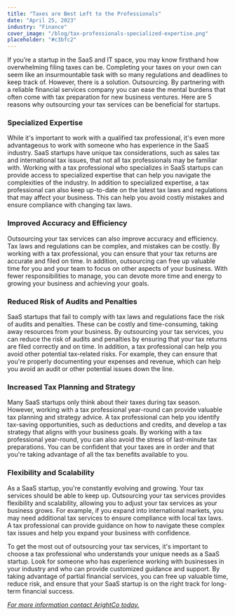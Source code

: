 ```yaml
---
title: "Taxes are Best Left to the Professionals"
date: "April 25, 2023"
industry: "Finance"
cover_image: "/blog/tax-professionals-specialized-expertise.png"
placeholder: "#c3bfc2"
---
```


If you’re a startup in the SaaS and IT space, you may know firsthand how overwhelming filing taxes can be. Completing your taxes on your own can seem like an insurmountable task with so many regulations and deadlines to keep track of. However, there is a solution. Outsourcing. By partnering with a reliable financial services company you can ease the mental burdens that often come with tax preparation for new business ventures. Here are 5 reasons why outsourcing your tax services can be beneficial for startups.

### Specialized Expertise

While it's important to work with a qualified tax professional, it's even more advantageous to work with someone who has experience in the SaaS industry. SaaS startups have unique tax considerations, such as sales tax and international tax issues, that not all tax professionals may be familiar with. Working with a tax professional who specializes in SaaS startups can provide access to specialized expertise that can help you navigate the complexities of the industry. In addition to specialized expertise, a tax professional can also keep up-to-date on the latest tax laws and regulations that may affect your business. This can help you avoid costly mistakes and ensure compliance with changing tax laws.

### Improved Accuracy and Efficiency

Outsourcing your tax services can also improve accuracy and efficiency. Tax laws and regulations can be complex, and mistakes can be costly. By working with a tax professional, you can ensure that your tax returns are accurate and filed on time. In addition, outsourcing can free up valuable time for you and your team to focus on other aspects of your business. With fewer responsibilities to manage, you can devote more time and energy to growing your business and achieving your goals.

### Reduced Risk of Audits and Penalties

SaaS startups that fail to comply with tax laws and regulations face the risk of audits and penalties. These can be costly and time-consuming, taking away resources from your business. By outsourcing your tax services, you can reduce the risk of audits and penalties by ensuring that your tax returns are filed correctly and on time. In addition, a tax professional can help you avoid other potential tax-related risks. For example, they can ensure that you're properly documenting your expenses and revenue, which can help you avoid an audit or other potential issues down the line.

### Increased Tax Planning and Strategy

Many SaaS startups only think about their taxes during tax season. However, working with a tax professional year-round can provide valuable tax planning and strategy advice. A tax professional can help you identify tax-saving opportunities, such as deductions and credits, and develop a tax strategy that aligns with your business goals. By working with a tax professional year-round, you can also avoid the stress of last-minute tax preparations. You can be confident that your taxes are in order and that you're taking advantage of all the tax benefits available to you.

### Flexibility and Scalability

As a SaaS startup, you're constantly evolving and growing. Your tax services should be able to keep up. Outsourcing your tax services provides flexibility and scalability, allowing you to adjust your tax services as your business grows. For example, if you expand into international markets, you may need additional tax services to ensure compliance with local tax laws. A tax professional can provide guidance on how to navigate these complex tax issues and help you expand your business with confidence.

To get the most out of outsourcing your tax services, it's important to choose a tax professional who understands your unique needs as a SaaS startup. Look for someone who has experience working with businesses in your industry and who can provide customized guidance and support. By taking advantage of partial financial services, you can free up valuable time, reduce risk, and ensure that your SaaS startup is on the right track for long-term financial success.

_[For more information contact ArightCo today.](https://www.arightco.com/contact-us)_
